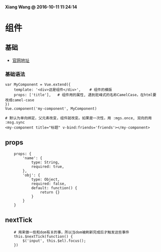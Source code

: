 #### Xiang Wang @ 2016-10-11 11:24:14

# 组件

## 基础 
* [官网地址](http://cn.vuejs.org/guide/components.html)

### 基础语法

    var MyComponent = Vue.extend({
        template: '<div>这是组件</div>',    # 组件的模版
        props: ['title'],   # 组件用的属性, 遇到驼峰式的名称CamelCase，在html要改成camel-case
    })
    Vue.component('my-component', MyComponent)

    # 默认为单向绑定，父元素改变，组件就改变。如果是一次性，用 :mgs.once, 双向的用 :msg.sync
    <my-component title="标题" v-bind:friends='friends'></my-component>


## props

```
    props: {
        'name': {
            type: String,
            required: true,
        },
        'obj': {
            type: Object,
            required: false,
            default: function() {
                return {}
            }
        }
    }
```


## nextTick
```
    # 用来做一些和dom有关的事，所以当dom被刷新完成后才触发这些事件
    this.$nextTick(function() {
        $('input', this.$el).focus();
    })
```
